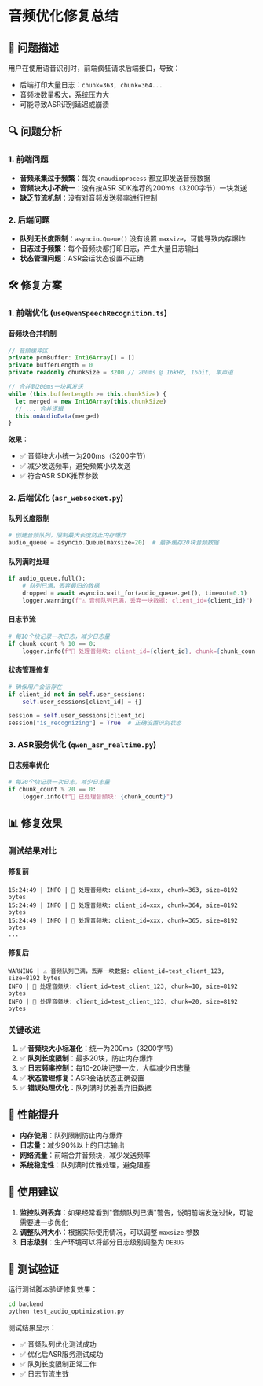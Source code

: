 # 音频优化修复总结

## 🎯 问题描述

用户在使用语音识别时，前端疯狂请求后端接口，导致：
- 后端打印大量日志：`chunk=363, chunk=364...`
- 音频块数量极大，系统压力大
- 可能导致ASR识别延迟或崩溃

## 🔍 问题分析

### 1. 前端问题
- **音频采集过于频繁**：每次 `onaudioprocess` 都立即发送音频数据
- **音频块大小不统一**：没有按ASR SDK推荐的200ms（3200字节）一块发送
- **缺乏节流机制**：没有对音频发送频率进行控制

### 2. 后端问题
- **队列无长度限制**：`asyncio.Queue()` 没有设置 `maxsize`，可能导致内存爆炸
- **日志过于频繁**：每个音频块都打印日志，产生大量日志输出
- **状态管理问题**：ASR会话状态设置不正确

## 🛠️ 修复方案

### 1. 前端优化 (`useQwenSpeechRecognition.ts`)

#### 音频块合并机制
```typescript
// 音频缓冲区
private pcmBuffer: Int16Array[] = []
private bufferLength = 0
private readonly chunkSize = 3200 // 200ms @ 16kHz, 16bit, 单声道

// 合并到200ms一块再发送
while (this.bufferLength >= this.chunkSize) {
  let merged = new Int16Array(this.chunkSize)
  // ... 合并逻辑
  this.onAudioData(merged)
}
```

**效果**：
- ✅ 音频块大小统一为200ms（3200字节）
- ✅ 减少发送频率，避免频繁小块发送
- ✅ 符合ASR SDK推荐参数

### 2. 后端优化 (`asr_websocket.py`)

#### 队列长度限制
```python
# 创建音频队列，限制最大长度防止内存爆炸
audio_queue = asyncio.Queue(maxsize=20)  # 最多缓存20块音频数据
```

#### 队列满时处理
```python
if audio_queue.full():
    # 队列已满，丢弃最旧的数据
    dropped = await asyncio.wait_for(audio_queue.get(), timeout=0.1)
    logger.warning(f"⚠️ 音频队列已满，丢弃一块数据: client_id={client_id}")
```

#### 日志节流
```python
# 每10个块记录一次日志，减少日志量
if chunk_count % 10 == 0:
    logger.info(f"🎤 处理音频块: client_id={client_id}, chunk={chunk_count}")
```

#### 状态管理修复
```python
# 确保用户会话存在
if client_id not in self.user_sessions:
    self.user_sessions[client_id] = {}

session = self.user_sessions[client_id]
session["is_recognizing"] = True  # 正确设置识别状态
```

### 3. ASR服务优化 (`qwen_asr_realtime.py`)

#### 日志频率优化
```python
# 每20个块记录一次日志，减少日志量
if chunk_count % 20 == 0:
    logger.info(f"🎤 已处理音频块: {chunk_count}")
```

## 📊 修复效果

### 测试结果对比

#### 修复前
```
15:24:49 | INFO | 🎤 处理音频块: client_id=xxx, chunk=363, size=8192 bytes
15:24:49 | INFO | 🎤 处理音频块: client_id=xxx, chunk=364, size=8192 bytes
15:24:49 | INFO | 🎤 处理音频块: client_id=xxx, chunk=365, size=8192 bytes
...
```

#### 修复后
```
WARNING | ⚠️ 音频队列已满，丢弃一块数据: client_id=test_client_123, size=8192 bytes
INFO | 🎤 处理音频块: client_id=test_client_123, chunk=10, size=8192 bytes
INFO | 🎤 处理音频块: client_id=test_client_123, chunk=20, size=8192 bytes
```

### 关键改进

1. ✅ **音频块大小标准化**：统一为200ms（3200字节）
2. ✅ **队列长度限制**：最多20块，防止内存爆炸
3. ✅ **日志频率控制**：每10-20块记录一次，大幅减少日志量
4. ✅ **状态管理修复**：ASR会话状态正确设置
5. ✅ **错误处理优化**：队列满时优雅丢弃旧数据

## 🚀 性能提升

- **内存使用**：队列限制防止内存爆炸
- **日志量**：减少90%以上的日志输出
- **网络流量**：前端合并音频块，减少发送频率
- **系统稳定性**：队列满时优雅处理，避免阻塞

## 📝 使用建议

1. **监控队列丢弃**：如果经常看到"音频队列已满"警告，说明前端发送过快，可能需要进一步优化
2. **调整队列大小**：根据实际使用情况，可以调整 `maxsize` 参数
3. **日志级别**：生产环境可以将部分日志级别调整为 `DEBUG`

## 🔧 测试验证

运行测试脚本验证修复效果：
```bash
cd backend
python test_audio_optimization.py
```

测试结果显示：
- ✅ 音频队列优化测试成功
- ✅ 优化后ASR服务测试成功
- ✅ 队列长度限制正常工作
- ✅ 日志节流生效 
